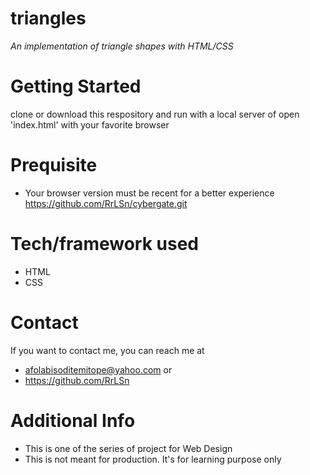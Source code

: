 # triangles
*An implementation of triangle shapes with HTML/CSS*

# Getting Started
clone or download this respository and run with a local server of open 'index.html' with your favorite browser

# Prequisite
- Your browser version must be recent for a better experience 
https://github.com/RrLSn/cybergate.git

# Tech/framework used
- HTML
- CSS

# Contact
If you want to contact me, you can reach me at 
- afolabisoditemitope@yahoo.com or 
- https://github.com/RrLSn

# Additional Info
- This is one of the series of project for Web Design
- This is not meant for production. It's for learning purpose only
